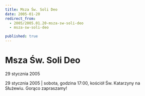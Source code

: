 ```yaml
---
title: Msza Św. Soli Deo
date: 2005-01-20
redirect_from: 
  - 2005/2005.01.20-msza-sw-soli-deo
  - msza-sw-soli-deo

published: true
---
```




# Msza Św. Soli Deo

<time>29 stycznia 2005</time>

29 stycznia 2005 | sobota, godzina 17:00, kościół Św. Katarzyny na Służewiu. Gorąco zapraszamy!

<!--CONTENT FROM OLD SERVER (jos before 2013): 29 stycznia 2005 | sobota, godzina 17:00, kościół Św. Katarzyny na Służewiu. Gorąco zapraszamy!
-->

<!--{{json:{"created_date":"2005-01-20 14:59:09","publish_down":"0000-00-00 00:00:00","id":"202"}}}-->